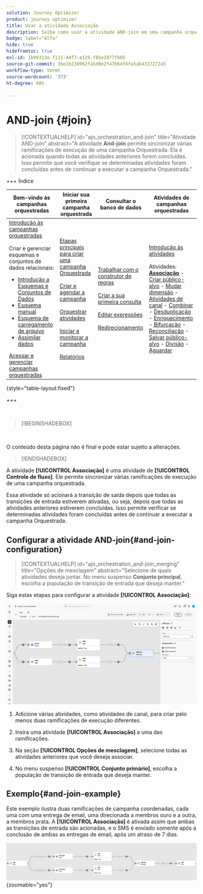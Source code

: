 ```yaml
---
solution: Journey Optimizer
product: journey optimizer
title: Usar a atividade Associação
description: Saiba como usar a atividade AND-join em uma campanha orquestrada
badge: label="Alfa"
hide: true
hidefromtoc: true
exl-id: 1b99313e-f131-44f7-a129-f85e1977fb05
source-git-commit: 3be1b238962fa5d0e2f47b64f6fa5ab4337272a5
workflow-type: tm+mt
source-wordcount: '373'
ht-degree: 60%

---
```


# AND-join {#join}

>[!CONTEXTUALHELP]
>id="ajo_orchestration_and-join"
>title="Atividade AND-join"
>abstract="A atividade **And-join** permite sincronizar várias ramificações de execução de uma campanha Orquestrada. Ela é acionada quando todas as atividades anteriores forem concluídas. Isso permite que você verifique se determinadas atividades foram concluídas antes de continuar a executar a campanha Orquestrada."


+++ Índice 

| Bem-vindo às campanhas orquestradas | Iniciar sua primeira campanha orquestrada | Consultar o banco de dados | Atividades de campanhas orquestradas |
|---|---|---|---|
| [Introdução às campanhas orquestradas](../gs-orchestrated-campaigns.md)<br/><br/>Criar e gerenciar esquemas e conjuntos de dados relacionais:</br> <ul><li>[Introdução a Esquemas e Conjuntos de Dados](../gs-schemas.md)</li><li>[Esquema manual](../manual-schema.md)</li><li>[Esquema de carregamento de arquivo](../file-upload-schema.md)</li><li>[Assimilar dados](../ingest-data.md)</li></ul>[Acessar e gerenciar campanhas orquestradas](../access-manage-orchestrated-campaigns.md) | [Etapas principais para criar uma campanha Orquestrada](../gs-campaign-creation.md)<br/><br/>[Criar e agendar a campanha](../create-orchestrated-campaign.md)<br/><br/>[Orquestrar atividades](../orchestrate-activities.md)<br/><br/>[Iniciar e monitorar a campanha](../start-monitor-campaigns.md)<br/><br/>[Relatórios](../reporting-campaigns.md) | [Trabalhar com o construtor de regras](../orchestrated-rule-builder.md)<br/><br/>[Criar a sua primeira consulta](../build-query.md)<br/><br/>[Editar expressões](../edit-expressions.md)<br/><br/>[Redirecionamento](../retarget.md) | [Introdução às atividades](about-activities.md)<br/><br/>Atividades:<br/><b>[Associação](and-join.md)</b> - [Criar público-alvo](build-audience.md) - [Mudar dimensão](change-dimension.md) - [Atividades de canal](channels.md) - [Combinar](combine.md) - [Desduplicação](deduplication.md) - [Enriquecimento](enrichment.md) - [Bifurcação](fork.md) - [Reconciliação](reconciliation.md) - [Salvar público-alvo](save-audience.md) - [Divisão](split.md) - [Aguardar](wait.md) |

{style="table-layout:fixed"}

+++

<br/>

>[!BEGINSHADEBOX]

</br>

O conteúdo desta página não é final e pode estar sujeito a alterações.

>[!ENDSHADEBOX]

A atividade **[!UICONTROL Associação]** é uma atividade de **[!UICONTROL Controle de fluxo]**. Ele permite sincronizar várias ramificações de execução de uma campanha orquestrada.

Essa atividade só acionará a transição de saída depois que todas as transições de entrada estiverem ativadas, ou seja, depois que todas as atividades anteriores estiverem concluídas. Isso permite verificar se determinadas atividades foram concluídas antes de continuar a executar a campanha Orquestrada.

## Configurar a atividade AND-join{#and-join-configuration}

>[!CONTEXTUALHELP]
>id="ajo_orchestration_and-join_merging"
>title="Opções de mesclagem"
>abstract="Selecione de quais atividades deseja juntar. No menu suspenso **Conjunto principal**, escolha a população de transição de entrada que deseja manter."

Siga estas etapas para configurar a atividade **[!UICONTROL Associação]**:

![](../assets/workflow-andjoin.png)

1. Adicione várias atividades, como atividades de canal, para criar pelo menos duas ramificações de execução diferentes.

1. Insira uma atividade **[!UICONTROL Associação]** a uma das ramificações.

1. Na seção **[!UICONTROL Opções de mesclagem]**, selecione todas as atividades anteriores que você deseja associar.

1. No menu suspenso **[!UICONTROL Conjunto primário]**, escolha a população de transição de entrada que deseja manter.

## Exemplo{#and-join-example}

Este exemplo ilustra duas ramificações de campanha coordenadas, cada uma com uma entrega de email, uma direcionada a membros ouro e a outra, a membros prata. A **[!UICONTROL Associação]** é ativada assim que ambas as transições de entrada são acionadas, e o SMS é enviado somente após a conclusão de ambas as entregas de email, após um atraso de 7 dias.

![](../assets/workflow-andjoin-example.png){zoomable="yes"}
